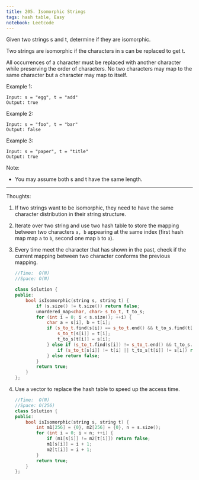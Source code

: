 ```yaml
---
title: 205. Isomorphic Strings
tags: hash table, Easy
notebook: Leetcode
---
```


Given two strings s and t, determine if they are isomorphic.

Two strings are isomorphic if the characters in s can be replaced to get t.

All occurrences of a character must be replaced with another character while preserving the order of characters. No two characters may map to the same character but a character may map to itself.

Example 1:
```
Input: s = "egg", t = "add"
Output: true
```
Example 2:
```
Input: s = "foo", t = "bar"
Output: false
```
Example 3:
```
Input: s = "paper", t = "title"
Output: true
```
Note:
- You may assume both s and t have the same length.

----------
Thoughts:
1. If two strings want to be isomorphic, they need to have the same character distribution in their string structure.
2. Iterate over two string and use two hash table to store the mapping between two characters `a, b` appearing at the same index (first hash map map `a` to `b`, second one map `b` to `a`).
3. Every time meet the character that has shown in the past, check if the current mapping between two character conforms the previous mapping.

    ```c++
    //Time:  O(N)
    //Space: O(N)

    class Solution {
    public:
        bool isIsomorphic(string s, string t) {
            if (s.size() != t.size()) return false;
            unordered_map<char, char> s_to_t, t_to_s;
            for (int i = 0; i < s.size(); ++i) {
                char a = s[i], b = t[i];
                if (s_to_t.find(s[i]) == s_to_t.end() && t_to_s.find(t[i]) == t_to_s.end()) {
                    s_to_t[s[i]] = t[i];
                    t_to_s[t[i]] = s[i];
                } else if (s_to_t.find(s[i]) != s_to_t.end() && t_to_s.find(t[i]) != t_to_s.end()) {
                    if (s_to_t[s[i]] != t[i] || t_to_s[t[i]] != s[i]) return false;
                } else return false;
            }
            return true;
        }
    };
    ```
4. Use a vector to replace the hash table to speed up the access time.

    ```c++
    //Time:  O(N)
    //Space: O(256)
    class Solution {
    public:
        bool isIsomorphic(string s, string t) {
            int m1[256] = {0}, m2[256] = {0}, n = s.size();
            for (int i = 0; i < n; ++i) {
                if (m1[s[i]] != m2[t[i]]) return false;
                m1[s[i]] = i + 1;
                m2[t[i]] = i + 1;
            }
            return true;
        }
    };
    ```